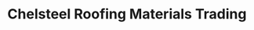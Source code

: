 ---
title: "Chelsteel Roofing Materials Trading"
url: /tanauan/chelsteel-roofing-materials-trading/
shop: Baustoffe
---